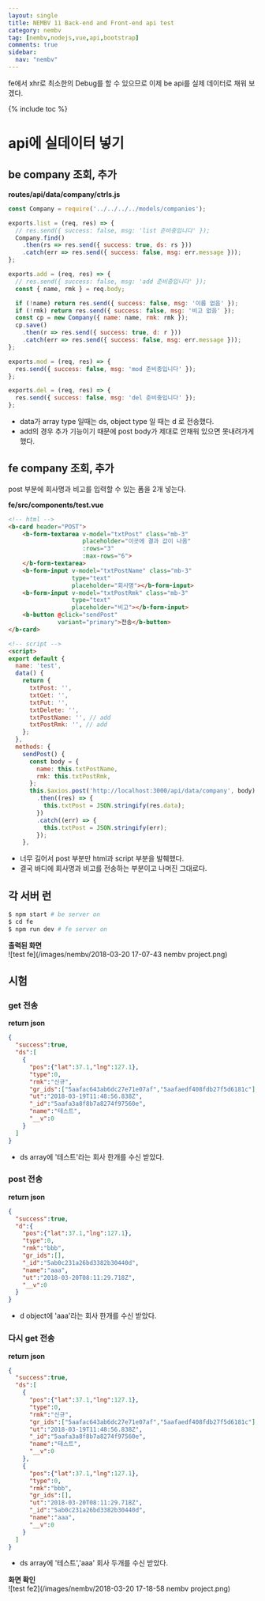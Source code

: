```yaml
---
layout: single
title: NEMBV 11 Back-end and Front-end api test
category: nembv
tag: [nembv,nodejs,vue,api,bootstrap]
comments: true
sidebar:
  nav: "nembv"
---
```


fe에서 xhr로 최소한의 Debug를 할 수 있으므로 이제 be api를 실제 데이터로 채워 보겠다. 

{% include toc %}

# api에 실데이터 넣기

## be company 조회, 추가

**routes/api/data/company/ctrls.js**  
```javascript
const Company = require('../../../../models/companies');

exports.list = (req, res) => {
  // res.send({ success: false, msg: 'list 준비중입니다' });
  Company.find()
    .then(rs => res.send({ success: true, ds: rs }))
    .catch(err => res.send({ success: false, msg: err.message }));
};

exports.add = (req, res) => {
  // res.send({ success: false, msg: 'add 준비중입니다' });
  const { name, rmk } = req.body;

  if (!name) return res.send({ success: false, msg: '이름 없음' });
  if (!rmk) return res.send({ success: false, msg: '비고 없음' });
  const cp = new Company({ name: name, rmk: rmk });
  cp.save()
    .then(r => res.send({ success: true, d: r }))
    .catch(err => res.send({ success: false, msg: err.message }));
};

exports.mod = (req, res) => {
  res.send({ success: false, msg: 'mod 준비중입니다' });
};

exports.del = (req, res) => {
  res.send({ success: false, msg: 'del 준비중입니다' });
};
```

- data가 array type 일때는 ds, object type 일 때는 d 로 전송했다.
- add의 경우 추가 기능이기 때문에 post body가 제대로 안채워 있으면 못내려가게 했다.

## fe company 조회, 추가

post 부분에 회사명과 비고를 입력할 수 있는 폼을 2개 넣는다.

**fe/src/components/test.vue**  
```html
<!-- html -->
<b-card header="POST">
    <b-form-textarea v-model="txtPost" class="mb-3"
                     placeholder="이곳에 결과 값이 나옴"
                     :rows="3"
                     :max-rows="6">
    </b-form-textarea>
    <b-form-input v-model="txtPostName" class="mb-3"
                  type="text"
                  placeholder="회사명"></b-form-input>
    <b-form-input v-model="txtPostRmk" class="mb-3"
                  type="text"
                  placeholder="비고"></b-form-input>
    <b-button @click="sendPost"
              variant="primary">전송</b-button>
</b-card>

<!-- script -->
<script>
export default {
  name: 'test',
  data() {
    return {
      txtPost: '',
      txtGet: '',
      txtPut: '',
      txtDelete: '',
      txtPostName: '', // add
      txtPostRmk: '', // add
    };
  },
  methods: {
    sendPost() {
      const body = {
        name: this.txtPostName,
        rmk: this.txtPostRmk,
      };
      this.$axios.post('http://localhost:3000/api/data/company', body)
        .then((res) => {
          this.txtPost = JSON.stringify(res.data);
        })
        .catch((err) => {
          this.txtPost = JSON.stringify(err);
        });
    },
```

- 너무 길어서 post 부분만 html과 script 부분을 발췌했다.
- 결국 바디에 회사명과 비고를 전송하는 부분이고 나머진 그대로다.

## 각 서버 런
```bash
$ npm start # be server on
$ cd fe
$ npm run dev # fe server on
```

**출력된 화면**  
![test fe](/images/nembv/2018-03-20 17-07-43 nembv project.png)

## 시험

### get 전송

**return json**  
```json
{
  "success":true,
  "ds":[
    {
      "pos":{"lat":37.1,"lng":127.1},
      "type":0,
      "rmk":"신규",
      "gr_ids":["5aafac643ab6dc27e71e07af","5aafaedf408fdb27f5d6181c"],
      "ut":"2018-03-19T11:48:56.838Z",
      "_id":"5aafa3a8f8b7a8274f97560e",
      "name":"테스트",
      "__v":0
    }
  ]
}
```

- ds array에 '테스트'라는 회사 한개를 수신 받았다.

### post 전송

**return json**  
```json
{
  "success":true,
  "d":{
    "pos":{"lat":37.1,"lng":127.1},
    "type":0,
    "rmk":"bbb",
    "gr_ids":[],
    "_id":"5ab0c231a26bd3382b30440d",
    "name":"aaa",
    "ut":"2018-03-20T08:11:29.718Z",
    "__v":0
  }
}
```

- d object에 'aaa'라는 회사 한개를 수신 받았다.

### 다시 get 전송

**return json**  
```json
{
  "success":true,
  "ds":[
    {
      "pos":{"lat":37.1,"lng":127.1},
      "type":0,
      "rmk":"신규",
      "gr_ids":["5aafac643ab6dc27e71e07af","5aafaedf408fdb27f5d6181c"],
      "ut":"2018-03-19T11:48:56.838Z",
      "_id":"5aafa3a8f8b7a8274f97560e",
      "name":"테스트",
      "__v":0
    },
    {
      "pos":{"lat":37.1,"lng":127.1},
      "type":0,
      "rmk":"bbb",
      "gr_ids":[],
      "ut":"2018-03-20T08:11:29.718Z",
      "_id":"5ab0c231a26bd3382b30440d",
      "name":"aaa",
      "__v":0
    }
  ]
}
```

- ds array에 '테스트','aaa' 회사 두개를 수신 받았다.

**화면 확인**  
![test fe2](/images/nembv/2018-03-20 17-18-58 nembv project.png)



